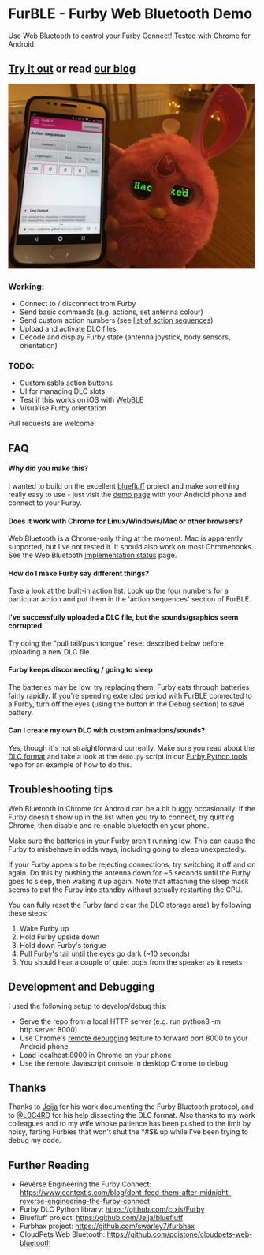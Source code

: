 # FurBLE - Furby Web Bluetooth Demo
Use Web Bluetooth to control your Furby Connect! Tested with Chrome for Android.

## [Try it out](https://CylMaddhatta.github.io/Furby/furble.html)  or read [our blog](https://www.contextis.com/blog/dont-feed-them-after-midnight-reverse-engineering-the-furby-connect)

<img src="images/furby1.jpg" width="500">

### Working:
- Connect to / disconnect from Furby
- Send basic commands (e.g. actions, set antenna colour)
- Send custom action numbers (see [list of action sequences](https://github.com/Jeija/bluefluff/blob/master/doc/actions.md))
- Upload and activate DLC files
- Decode and display Furby state (antenna joystick, body sensors, orientation)

### TODO:
- Customisable action buttons
- UI for managing DLC slots
- Test if this works on iOS with [WebBLE](https://itunes.apple.com/us/app/webble/id1193531073?mt=8)
- Visualise Furby orientation 

Pull requests are welcome!

## FAQ

#### Why did you make this?
I wanted to build on the excellent [bluefluff](https://github.com/Jeija/bluefluff) project and make something really easy to use - just visit the [demo page](https://pdjstone.github.io/furby-web-bluetooth/furble.html) with your Android phone and connect to your Furby.

#### Does it work with Chrome for Linux/Windows/Mac or other browsers?
Web Bluetooth is a Chrome-only thing at the moment. Mac is apparently supported, but I've not tested it. It should also work on most Chromebooks. See the Web Bluetooth [implementation status](https://github.com/WebBluetoothCG/web-bluetooth/blob/master/implementation-status.md) page.
 
#### How do I make Furby say different things?
Take a look at the built-in [action list](https://github.com/Jeija/bluefluff/blob/master/doc/actions.md#list). Look up the four numbers for a particular action and put them in the 'action sequences' section of FurBLE.

#### I've successfully uploaded a DLC file, but the sounds/graphics seem corrupted
Try doing the "pull tail/push tongue" reset described below before uploading a new DLC file.

#### Furby keeps disconnecting / going to sleep
The batteries may be low, try replacing them. Furby eats through batteries fairly rapidly. If you're spending extended period with FurBLE connected to a Furby, turn off the eyes (using the button in the Debug section) to save battery.

#### Can I create my own DLC with custom animations/sounds?
Yes, though it's not straightforward currently. Make sure you read about the [DLC format](https://www.contextis.com/blog/dont-feed-them-after-midnight-reverse-engineering-the-furby-connect) and take a look at the ```demo.py``` script in our [Furby Python tools](https://github.com/ctxis/furby) repo for an example of how to do this. 

## Troubleshooting tips
Web Bluetooth in Chrome for Android can be a bit buggy occasionally. If the Furby doesn't show up in the list when you try to connect, try quitting Chrome, then disable and re-enable bluetooth on your phone.

Make sure the batteries in your Furby aren't running low. This can cause the Furby to misbehave in odds ways, including going to sleep unexpectedly.

If your Furby appears to be rejecting connections, try switching it off and on again. Do this by pushing the antenna down for ~5 seconds until the Furby goes to sleep, then waking it up again. Note that attaching the sleep mask seems to put the Furby into standby without actually restarting the CPU.

You can fully reset the Furby (and clear the DLC storage area) by following these steps:
1. Wake Furby up
2. Hold Furby upside down
3. Hold down Furby's tongue
4. Pull Furby's tail until the eyes go dark (~10 seconds)
5. You should hear a couple of quiet pops from the speaker as it resets


## Development and Debugging

I used the following setup to develop/debug this:
- Serve the repo from a local HTTP server (e.g. run python3 -m http.server 8000)
- Use Chrome's [remote debugging](https://developers.google.com/web/tools/chrome-devtools/remote-debugging/) feature to forward port 8000 to your Android phone
- Load localhost:8000 in Chrome on your phone
- Use the remote Javascript console in desktop Chrome to debug

## Thanks
Thanks to [Jeija](https://github.com/Jeija) for his work documenting the Furby Bluetooth protocol, and to [@L0C4RD](https://twitter.com/L0C4RD) for his help dissecting the DLC format. Also thanks to my work colleagues and to my wife whose patience has been pushed to the limit by noisy, farting Furbies that won't shut the *#$& up while I've been trying to debug my code.

## Further Reading
- Reverse Engineering the Furby Connect: https://www.contextis.com/blog/dont-feed-them-after-midnight-reverse-engineering-the-furby-connect
- Furby DLC Python library: https://github.com/ctxis/Furby
- Bluefluff project: https://github.com/Jeija/bluefluff
- Furbhax project: https://github.com/swarley7/furbhax
- CloudPets Web Bluetooth: https://github.com/pdjstone/cloudpets-web-bluetooth
